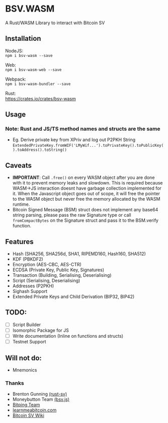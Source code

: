 # BSV.WASM

A Rust/WASM Library to interact with Bitcoin SV   

## Installation
NodeJS:  
`npm i bsv-wasm --save`

Web:  
`npm i bsv-wasm-web --save`

Webpack:  
`npm i bsv-wasm-bundler --save`

Rust:  
https://crates.io/crates/bsv-wasm


## Usage
### Note: Rust and JS/TS method names and structs are the same

- Eg. Derive private key from XPriv and log out P2PKH String
`ExtendedPrivateKey.fromWIF('LMyWif...').toPrivateKey().toPublicKey().toAddress().toString()`

## Caveats
- **IMPORTANT**: Call `.free()` on every WASM object after you are done with it to prevent memory leaks and slowdown. This is required because WASM->JS interaction doesnt have garbage collection implemented for it. When the Javascript object goes out of scope, it will free the pointer to the WASM object but never free the memory allocated by the WASM runtime.
- Bitcoin Signed Message (BSM) struct does not implement any base64 string parsing, please pass the raw Signature type or call `fromCompactBytes` on the Signature struct and pass it to the BSM.verify function.


## Features
- Hash (SHA256, SHA256d, SHA1, RIPEMD160, Hash160, SHA512)
- KDF (PBKDF2)
- Encryption (AES-CBC, AES-CTR)
- ECDSA (Private Key, Public Key, Signatures)
- Transaction (Building, Serialising, Deserialising)
- Script (Serialising, Deserialising)
- Addresses (P2PKH)
- Sighash Support
- Extended Private Keys and Child Derivation (BIP32, BIP42)

## TODO:
- [ ] Script Builder
- [ ] Isomorphic Package for JS
- [ ] Write documentation (Inline on functions and structs)
- [ ] Testnet Support

## Will not do:
- Mnemonics

### Thanks
- Brenton Gunning [(rust-sv)](https://github.com/brentongunning/rust-sv)
- Moneybutton Team [(bsv.js)](https://github.com/moneybutton/bsv)
- [Bitping Team](https://bitping.com)
- [learnmeabitcoin.com](https://learnmeabitcoin.com)
- [Bitcoin SV Wiki](https://wiki.bitcoinsv.io)
